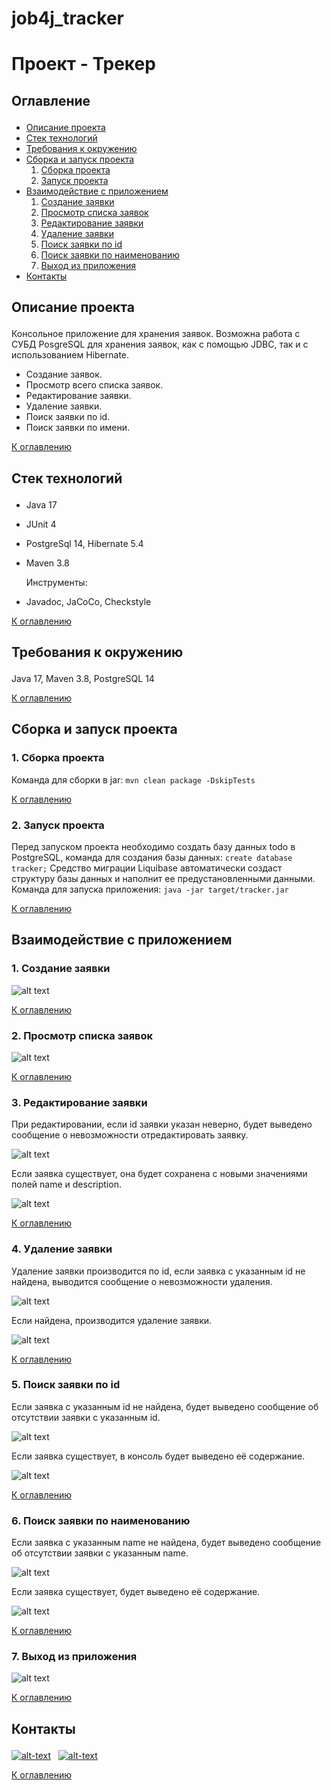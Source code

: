 # job4j_tracker

# **Проект - Трекер**

## <p id="contents">Оглавление</p>

<ul>
<li><a href="#01">Описание проекта</a></li>
<li><a href="#02">Стек технологий</a></li>
<li><a href="#03">Требования к окружению</a></li>
<li><a href="#04">Сборка и запуск проекта</a>
    <ol type="1">
        <li><a href="#0401">Сборка проекта</a></li>
        <li><a href="#0402">Запуск проекта</a></li>
    </ol>
</li>
<li><a href="#05">Взаимодействие с приложением</a>
    <ol  type="1">
        <li><a href="#0501">Создание заявки</a></li>
        <li><a href="#0502">Просмотр списка заявок</a></li>
        <li><a href="#0503">Редактирование заявки</a></li>
        <li><a href="#0504">Удаление заявки</a></li>
        <li><a href="#0505">Поиск заявки по id</a></li>
        <li><a href="#0506">Поиск заявки по наименованию</a></li>
        <li><a href="#0507">Выход из приложения</a></li>
    </ol>
</li>
<li><a href="#contacts">Контакты</a></li>
</ul>

## <p id="01">Описание проекта</p>

Консольное приложение для хранения заявок.
Возможна работа с СУБД PosgreSQL для хранения заявок, как с помощью
JDBC, так и с использованием Hibernate.
* Создание заявок.
* Просмотр всего списка заявок.
* Редактирование заявки.
* Удаление заявки.
* Поиск заявки по id.
* Поиск заявки по имени.

<p><a href="#contents">К оглавлению</a></p>

## <p id="02">Стек технологий</p>

* Java 17
* JUnit 4
* PostgreSql 14, Hibernate 5.4
* Maven 3.8

  Инструменты:

* Javadoc, JaCoCo, Checkstyle

<p><a href="#contents">К оглавлению</a></p>

## <p id="03">Требования к окружению</p>

Java 17, Maven 3.8, PostgreSQL 14 

<p><a href="#contents">К оглавлению</a></p>

## <p id="04">Сборка и запуск проекта</p>

### <p id="0401">1. Сборка проекта</p>

Команда для сборки в jar:
`mvn clean package -DskipTests`

<p><a href="#contents">К оглавлению</a></p>

### <p id="0402">2. Запуск проекта</p>

Перед запуском проекта необходимо создать базу данных todo
в PostgreSQL, команда для создания базы данных:
`create database tracker;`
Средство миграции Liquibase автоматически создаст структуру
базы данных и наполнит ее предустановленными данными.
Команда для запуска приложения:
`java -jar target/tracker.jar`

<p><a href="#contents">К оглавлению</a></p>

## <p id="05">Взаимодействие с приложением</p>

### <p id="0501">1. Создание заявки</p>

![alt text](images/tracker_img_1.jpg)

<p><a href="#contents">К оглавлению</a></p>

### <p id="0502">2. Просмотр списка заявок</p>

![alt text](images/tracker_img_2.jpg)

<p><a href="#contents">К оглавлению</a></p>

### <p id="0503">3. Редактирование заявки</p>
При редактировании, если id заявки указан неверно, будет выведено сообщение
о невозможности отредактировать заявку.

![alt text](images/tracker_img_3_1.jpg)

Если заявка существует, она будет сохранена с новыми значениями
полей name и description.

![alt text](images/tracker_img_3_2.jpg)

<p><a href="#contents">К оглавлению</a></p>

### <p id="0504">4. Удаление заявки</p>

Удаление заявки производится по id, если заявка с указанным 
id не найдена, выводится сообщение о невозможности удаления.

![alt text](images/tracker_img_4_1.jpg)

Если найдена, производится удаление заявки.

![alt text](images/tracker_img_4_2.jpg)

<p><a href="#contents">К оглавлению</a></p>

### <p id="0505">5. Поиск заявки по id</p>

Если заявка с указанным id не найдена, будет выведено сообщение об отсутствии 
заявки с указанным id.

![alt text](images/tracker_img_5_1.jpg)

Если заявка существует, в консоль будет выведено её содержание.

![alt text](images/tracker_img_5_2.jpg)

<p><a href="#contents">К оглавлению</a></p>

### <p id="0506">6. Поиск заявки по наименованию</p>

Если заявка с указанным name не найдена, будет выведено сообщение об отсутствии
заявки с указанным name.

![alt text](images/tracker_img_6_1.jpg)

Если заявка существует, будет выведено её содержание.

![alt text](images/tracker_img_6_2.jpg)

<p><a href="#contents">К оглавлению</a></p>

### <p id="0507">7. Выход из приложения</p>

![alt text](images/tracker_img_7.jpg)

<p><a href="#contents">К оглавлению</a></p>

## <p id="contacts">Контакты</p>

[![alt-text](https://img.shields.io/badge/-telegram-grey?style=flat&logo=telegram&logoColor=white)](https://t.me/T_AlexME)&nbsp;&nbsp;
[![alt-text](https://img.shields.io/badge/@%20email-005FED?style=flat&logo=mail&logoColor=white)](mailto:amemelyanov@yandex.ru)&nbsp;&nbsp;

<p><a href="#contents">К оглавлению</a></p>